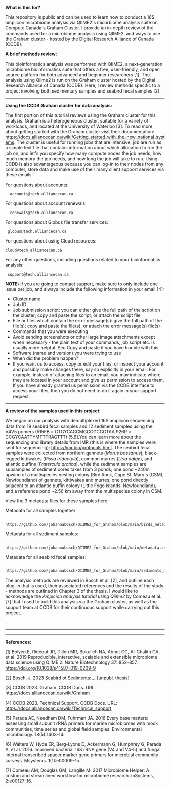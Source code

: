 **What is this for?**

This repository is public and can be used to learn how to conduct a 16S amplicon microbiome analysis via QIIME2's micorbiome analysis suite on Compute Canada's Graham Cluster. I provide an in-depth review of the commands used for a microbiome analysis using QIIME2, and ways to use the Graham cluster - hosted by the Digital Research Alliance of Canada (CCDB).


**A brief methods review:**

This bioinformatics analysis was performed with QIIME2, a next-generation microbiome bioinformatics suite that offers a free, user-friendly, and open source platform for both advanced and beginner researchers [1]. The analysis using Qiime2 is run on the Graham cluster hosted by the Digital Research Alliance of Canada (CCDB). Here, I review methods specific to a project involving both sedimentary samples and seabird fecal samples [2].

___

**Using the CCDB Graham cluster for data analysis:**

  The first portion of this tutorial reviews using the Graham cluster for this analysis. Graham is a heterogeneous cluster, suitable for a variety of workloads, and located at the University of Waterloo [3]. To read more about getting started with the Graham cluster visit their documentation: https://docs.alliancecan.ca/wiki/Getting_started_with_the_new_national_systems. The cluster is useful for running jobs that are intensive; job are run as a simple text file that contains information about which allocation to run the job on, and let's you specify how many compute nodes the job needs, how much memory the job needs, and how long the job will take to run. Using CCDB is also advantageous because you can log-in to their nodes from any computer, store data and make use of their many client support services via these emails:
        
For questions about accounts:      
      
      accounts@tech.alliancecan.ca
      
For questions about account renewals:
      
      renewals@tech.alliancecan.ca

For questions about Globus file transfer services:
     
     globus@tech.alliancecan.ca
      
For questions about using Cloud resources:
    
    cloud@tech.alliancecan.ca

For any other questions, including questions related to your bioinformatics analysis:
     
     support@tech.alliancecan.ca
      

**NOTE:** If you are going to contact support, make sure to only include one issue per job, and always include the following information in your email [4]: 

*   Cluster name
*   Job ID
*   Job submission script: you can either give the full path of the script on the cluster; copy and paste the script; or attach the script file
*   File or files which contain the error message(s): give the full path of the file(s); copy and paste the file(s); or attach the error message(s) file(s)
*    Commands that you were executing
*   Avoid sending screenshots or other large image attachments except when necessary - the plain text of your commands, job script etc. is usually more helpful. See Copy and paste if you have trouble with this.
*    Software (name and version) you were trying to use
*    When did the problem happen?
*    If you want us to access, copy or edit your files, or inspect your account and possibly make changes there, say so explicitly in your email. For example, instead of attaching files to an email, you may indicate where they are located in your account and give us permission to access them. If you have already granted us permission via the CCDB interface to access your files, then you do not need to do it again in your support request.

___

**A review of the samples used in this project:**
  
  We began on our analysis with demultiplexed 16S amplicon sequencing data from 19 seabird fecal samples and 12 sediment samples using the V4V5 primers (515FB = GTGYCAGCMGCCGCGGTAA	926R = CCGYCAATTYMTTTRAGTTT) [5,6].You can learn more about the sequencing and library details from IMR (this is where the samples were sent for sequencing): https://imr.bio/protocols.html. The seabird fecal samples were collected from northern gannets (*Morus bassanus*), black-legged kittiwakes (*Rissa tridactyla*), common murres (*Uria aalge*), and atlantic puffins (*Fratercula arctica*), while the sediment samples are subsamples of sediment cores takes from 3 ponds; one pond ~240m upwind of a multispecies nesting colony (Bird Rock, Cape St. Mary's (CSM), Newfoundland) of gannets, kittiwakes and murres, one pond directly adjacent to an atlantic puffin colony (Little Fogo Islands, Newfoundland), and a reference pond ~2.56 km away from the multispecies colony in CSM. 


  View the 3 metadata files for these samples here:

  Metadata for all samples together
  
      https://github.com/johannabosch/QIIME2_for_Graham/blob/main/birds_metadata.csv
      
  Metadata for all sediment samples:
      
      https://github.com/johannabosch/QIIME2_for_Graham/blob/main/metadata.csv
  
  Metadata for all seabird fecal samples: 
      
      https://github.com/johannabosch/QIIME2_for_Graham/blob/main/sediments_metadata.csv 
  

The analysis methods are reviewed in Bosch et al. [2], and outline each plug-in that is used, their associated references and the results of the study - methods are outlined in Chapter 3 of the thesis. I would like to acknowledge the *Amplcion analysis tutorial using Qiime2* by Comeau et al. [7] that I used to build this analysis via the Graham cluster, as well as the support team at CCDB for their continuous support while carrying out this project.

.

___
  ___

**References:**

[1] Bolyen E, Rideout JR, Dillon MR, Bokulich NA, Abnet CC, Al-Ghalith GA, et al. 2019 Reproducible, interactive, scalable and extensible microbiome data science using QIIME 2. Nature Biotechnology 37: 852–857. https://doi.org/10.1038/s41587-019-0209-9

[2] Bosch, J. 2023 Seabird ot Sediments: _. [unpubl. thesis]

[3] CCDB 2023. Graham. CCDB Docs. URL: https://docs.alliancecan.ca/wiki/Graham 

[4] CCDB 2023. Technical Support. CCDB Docs. URL: https://docs.alliancecan.ca/wiki/Technical_support 

[5] Parada AE, Needham DM, Fuhrman JA. 2016 Every base matters: assessing small subunit rRNA primers for marine microbiomes with mock communities, time series and global field samples. Environmental microbiology. 18(5):1403-14.

[6] Walters W, Hyde ER, Berg-Lyons D, Ackermann G, Humphrey G, Parada A, et al. 2016. Improved bacterial 16S rRNA gene (V4 and V4-5) and fungal internal transcribed spacer marker gene primers for microbial community surveys. Msystems. 1(1):e00009-15.

[7] Comeau AM, Douglas GM, Langille M. 2017 Microbiome Helper: A custom and streamlined workflow for microbiome research. mSystems, 2:e00127-16.
